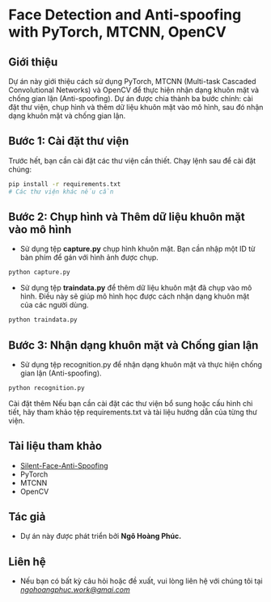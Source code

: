 # Face Detection and Anti-spoofing with PyTorch, MTCNN, OpenCV

## Giới thiệu
Dự án này giới thiệu cách sử dụng PyTorch, MTCNN (Multi-task Cascaded Convolutional Networks) và OpenCV để thực hiện nhận dạng khuôn mặt và chống gian lận (Anti-spoofing). Dự án được chia thành ba bước chính: cài đặt thư viện, chụp hình và thêm dữ liệu khuôn mặt vào mô hình, sau đó nhận dạng khuôn mặt và chống gian lận.

## Bước 1: Cài đặt thư viện
Trước hết, bạn cần cài đặt các thư viện cần thiết. Chạy lệnh sau để cài đặt chúng:

```bash
pip install -r requirements.txt
# Các thư viện khác nếu cần
```

## Bước 2: Chụp hình và Thêm dữ liệu khuôn mặt vào mô hình
* Sử dụng tệp **capture.py** chụp hình khuôn mặt. Bạn cần nhập một ID từ bàn phím để gán với hình ảnh được chụp.
```bash
python capture.py
```
* Sử dụng tệp  **traindata.py**  để thêm dữ liệu khuôn mặt đã chụp vào mô hình. Điều này sẽ giúp mô hình học được cách nhận dạng khuôn mặt của các người dùng.
```bash
python traindata.py
```

## Bước 3: Nhận dạng khuôn mặt và Chống gian lận
* Sử dụng tệp recognition.py để nhận dạng khuôn mặt và thực hiện chống gian lận (Anti-spoofing).
```bash
python recognition.py
```
Cài đặt thêm
Nếu bạn cần cài đặt các thư viện bổ sung hoặc cấu hình chi tiết, hãy tham khảo tệp requirements.txt và tài liệu hướng dẫn của từng thư viện.

## Tài liệu tham khảo
* [Silent-Face-Anti-Spoofing](https://github.com/minivision-ai/Silent-Face-Anti-Spoofing/tree/master)
* PyTorch
* MTCNN
* OpenCV
## Tác giả
* Dự án này được phát triển bởi **Ngô Hoàng Phúc.**



## Liên hệ
* Nếu bạn có bất kỳ câu hỏi hoặc đề xuất, vui lòng liên hệ với chúng tôi tại *ngohoangphuc.work@gmai.com*
